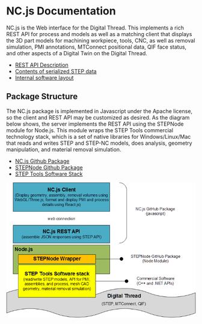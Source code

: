 # NC.js Documentation

NC.js is the Web interface for the Digital Thread.  This implements a
rich REST API for process and models as well as a matching client that
displays the 3D part models for machining workpiece, tools, CNC, as
well as removal simulation, PMI annotations, MTConnect positional
data, QIF face status, and other aspects of a Digital Twin on the
Digital Thread.

 - [REST API Description](API.md)
 - [Contents of serialized STEP data](formats.md)
 - [Internal software layout](GettingStarted.md)

## Package Structure

The NC.js package is implemented in Javascript under the Apache
license, so the client and REST API may be customized as desired.  As
the diagram below shows, the server implements the REST API using the
STEPNode module for Node.js.  This module wraps the STEP Tools
commercial technology stack, which is a set of native libraries for
Windows/Linux/Mac that reads and writes STEP and STEP-NC models, does
analysis, geometry manipulation, and material removal simulation.

 - [NC.js Github Package](https://github.com/steptools/NC.js)
 - [STEPNode Github Package](https://github.com/steptools/STEPNode)
 - [STEP Tools Software Stack](https://www.steptools.com/support/)

![NC.js Structure](images/ncjs_structure.png "NC.js Structure")
